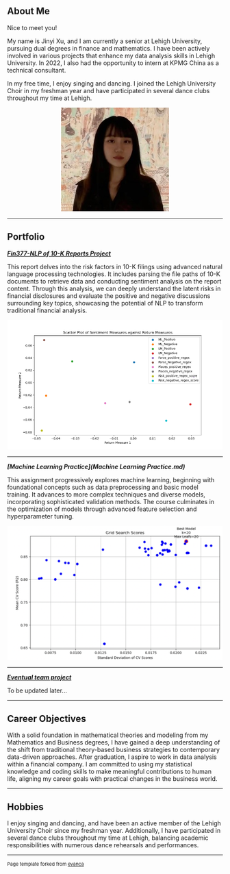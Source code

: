 ## About Me

Nice to meet you!

My name is Jinyi Xu, and I am currently a senior at Lehigh University, pursuing dual degrees in finance and mathematics. I have been actively involved in various projects that enhance my data analysis skills in Lehigh University. In 2022, I also had the opportunity to intern at KPMG China as a technical consultant.

In my free time, I enjoy singing and dancing. I joined the Lehigh University Choir in my freshman year and have participated in several dance clubs throughout my time at Lehigh.

<p style="text-align:center;">
  <img class="img-circle" src="images/Picture1.jpg" width="50%">
</p>

---
## Portfolio

<!-- You can link to other websites, PDFs in this repo, and other pages in this repo -->

_**[Fin377-NLP of 10-K Reports Project](report.md)**_

This report delves into the risk factors in 10-K filings using advanced natural language processing technologies. It includes parsing the file paths of 10-K documents to retrieve data and conducting sentiment analysis on the report content. Through this analysis, we can deeply understand the latent risks in financial disclosures and evaluate the positive and negative discussions surrounding key topics, showcasing the potential of NLP to transform traditional financial analysis.

<img src="images/scatter_plot.png"/>

---

_**[Machine Learning Practice](Machine Learning Practice.md)**_

This assignment progressively explores machine learning, beginning with foundational concepts such as data preprocessing and basic model training. It advances to more complex techniques and diverse models, incorporating sophisticated validation methods. The course culminates in the optimization of models through advanced feature selection and hyperparameter tuning.

<img src="images/Best Model.png"/>

---

_**[Eventual team project](https://donbowen.github.io/teamproject/)**_

To be updated later...

---

## Career Objectives

With a solid foundation in mathematical theories and modeling from my Mathematics and Business degrees, I have gained a deep understanding of the shift from traditional theory-based business strategies to contemporary data-driven approaches. After graduation, I aspire to work in data analysis within a financial company. I am committed to using my statistical knowledge and coding skills to make meaningful contributions to human life, aligning my career goals with practical changes in the business world.

---

## Hobbies

I enjoy singing and dancing, and have been an active member of the Lehigh University Choir since my freshman year. Additionally, I have participated in several dance clubs throughout my time at Lehigh, balancing academic responsibilities with numerous dance rehearsals and performances.

---
<p style="font-size:11px">Page template forked from <a href="https://github.com/evanca/quick-portfolio">evanca</a></p>
<!-- Remove above link if you don't want to attibute -->
